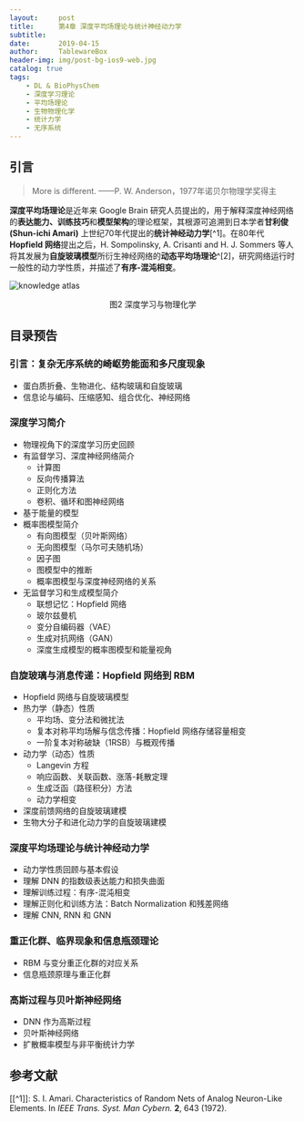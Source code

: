 ```yaml
---
layout:     post
title:      第4章 深度平均场理论与统计神经动力学
subtitle:   
date:       2019-04-15
author:     TablewareBox
header-img: img/post-bg-ios9-web.jpg
catalog: true
tags:
    - DL & BioPhysChem
    - 深度学习理论
    - 平均场理论
    - 生物物理化学
    - 统计力学
    - 无序系统
---
```


## 引言

> More is different. ——P. W. Anderson，1977年诺贝尔物理学奖得主

**深度平均场理论**是近年来 Google Brain 研究人员提出的，用于解释深度神经网络的**表达能力、训练技巧**和**模型架构**的理论框架，其根源可追溯到日本学者**甘利俊(Shun-ichi Amari)** 上世纪70年代提出的**统计神经动力学**[^1]。在80年代 **Hopfield 网络**提出之后，H. Sompolinsky, A. Crisanti and H. J. Sommers 等人将其发展为**自旋玻璃模型**所衍生神经网络的**动态平均场理论**^[2]，研究网络运行时一般性的动力学性质，并描述了**有序-混沌相变**。

![knowledge atlas](https://tablewarebox.files.wordpress.com/2018/11/concept-map-81.png)
<div align="center">图2 深度学习与物理化学</div>

## 目录预告

### 引言：复杂无序系统的崎岖势能面和多尺度现象

* 蛋白质折叠、生物进化、结构玻璃和自旋玻璃
* 信息论与编码、压缩感知、组合优化、神经网络

### 深度学习简介

* 物理视角下的深度学习历史回顾
* 有监督学习、深度神经网络简介
  * 计算图
  * 反向传播算法
  * 正则化方法
  * 卷积、循环和图神经网络
* 基于能量的模型
* 概率图模型简介
  * 有向图模型（贝叶斯网络）
  * 无向图模型（马尔可夫随机场）
  * 因子图
  * 图模型中的推断
  * 概率图模型与深度神经网络的关系
* 无监督学习和生成模型简介
  * 联想记忆：Hopfield 网络
  * 玻尔兹曼机
  * 变分自编码器（VAE）
  * 生成对抗网络（GAN）
  * 深度生成模型的概率图模型和能量视角

### 自旋玻璃与消息传递：Hopfield 网络到 RBM

* Hopfield 网络与自旋玻璃模型
* 热力学（静态）性质
  * 平均场、变分法和微扰法
  * 复本对称平均场解与信念传播：Hopfield 网络存储容量相变
  * 一阶复本对称破缺（1RSB）与概观传播
* 动力学（动态）性质
  * Langevin 方程
  * 响应函数、关联函数、涨落-耗散定理
  * 生成泛函（路径积分）方法
  * 动力学相变
* 深度前馈网络的自旋玻璃建模
* 生物大分子和进化动力学的自旋玻璃建模

### 深度平均场理论与统计神经动力学

* 动力学性质回顾与基本假设
* 理解 DNN 的指数级表达能力和损失曲面
* 理解训练过程：有序-混沌相变
* 理解正则化和训练方法：Batch Normalization 和残差网络
* 理解 CNN, RNN 和 GNN

### 重正化群、临界现象和信息瓶颈理论

* RBM 与变分重正化群的对应关系
* 信息瓶颈原理与重正化群

### 高斯过程与贝叶斯神经网络

* DNN 作为高斯过程
* 贝叶斯神经网络
* 扩散概率模型与非平衡统计力学

## 参考文献

[[^1]]: S. I. Amari. Characteristics of Random Nets of Analog Neuron-Like Elements. In *IEEE Trans. Syst. Man Cybern.* **2**, 643 (1972).